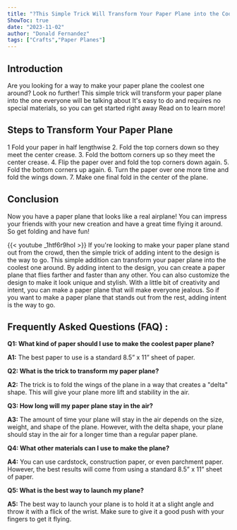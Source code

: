 ```yaml
---
title: "?This Simple Trick Will Transform Your Paper Plane into the Coolest One Around!"
ShowToc: true 
date: "2023-11-02"
author: "Donald Fernandez" 
tags: ["Crafts","Paper Planes"]
---
```

## Introduction 
Are you looking for a way to make your paper plane the coolest one around? Look no further! This simple trick will transform your paper plane into the one everyone will be talking about It's easy to do and requires no special materials, so you can get started right away Read on to learn more!

## Steps to Transform Your Paper Plane
1 Fold your paper in half lengthwise
2. Fold the top corners down so they meet the center crease.
3. Fold the bottom corners up so they meet the center crease.
4. Flip the paper over and fold the top corners down again.
5. Fold the bottom corners up again.
6. Turn the paper over one more time and fold the wings down.
7. Make one final fold in the center of the plane.

## Conclusion
Now you have a paper plane that looks like a real airplane! You can impress your friends with your new creation and have a great time flying it around. So get folding and have fun!

{{< youtube _1htf6r9hoI >}} 
If you're looking to make your paper plane stand out from the crowd, then the simple trick of adding intent to the design is the way to go. This simple addition can transform your paper plane into the coolest one around. By adding intent to the design, you can create a paper plane that flies farther and faster than any other. You can also customize the design to make it look unique and stylish. With a little bit of creativity and intent, you can make a paper plane that will make everyone jealous. So if you want to make a paper plane that stands out from the rest, adding intent is the way to go.

## Frequently Asked Questions (FAQ) :
**Q1: What kind of paper should I use to make the coolest paper plane?**

**A1:** The best paper to use is a standard 8.5” x 11” sheet of paper.

**Q2: What is the trick to transform my paper plane?**

**A2:** The trick is to fold the wings of the plane in a way that creates a "delta" shape. This will give your plane more lift and stability in the air.

**Q3: How long will my paper plane stay in the air?**

**A3:** The amount of time your plane will stay in the air depends on the size, weight, and shape of the plane. However, with the delta shape, your plane should stay in the air for a longer time than a regular paper plane.

**Q4: What other materials can I use to make the plane?**

**A4:** You can use cardstock, construction paper, or even parchment paper. However, the best results will come from using a standard 8.5” x 11” sheet of paper.

**Q5: What is the best way to launch my plane?**

**A5:** The best way to launch your plane is to hold it at a slight angle and throw it with a flick of the wrist. Make sure to give it a good push with your fingers to get it flying.



